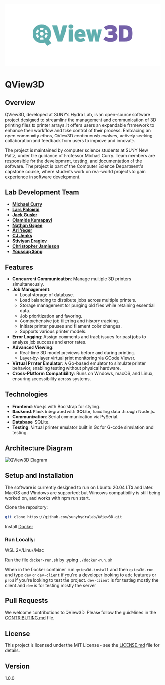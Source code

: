 ![QView3D Logo](assets/QView3Dlogo.png)

# QView3D

## Overview

QView3D, developed at SUNY's Hydra Lab, is an open-source software project designed to streamline the management and communication of 3D printing files to printer arrays. It offers users an expandable framework to enhance their workflow and take control of their process. Embracing an open community ethos, QView3D continuously evolves, actively seeking collaboration and feedback from users to improve and innovate.

The project is maintained by computer science students at SUNY New Paltz, under the guidance of Professor Michael Curry. Team members are responsible for the development, testing, and documentation of the software. The project is part of the Computer Science Department's capstone course, where students work on real-world projects to gain experience in software development.

## Lab Development Team

- [**Michael Curry**](https://github.com/currymike123)
- [**Lars Palombi**](https://github.com/Lars-Codes)
- [**Jack Gusler**](https://github.com/jackgusler)
- [**Olamide Kumapayi**](https://github.com/olakuma)
- [**Nathan Gopee**](https://github.com/ndg8743)
- [**Ari Yeger**](https://github.com/L10nhunter)
- [**CJ Jenks**](https://github.com/iron768)
- [**Stiviyan Dragiev**](https://github.com/dragiev1)
- [**Christopher Jamieson**](https://github.com/shift16)
- [**Youssup Song**](https://github.com/youssup)


## Features

- **Concurrent Communication**: Manage multiple 3D printers simultaneously.
- **Job Management**:
  - Local storage of database.
  - Load balancing to distribute jobs across multiple printers.
  - Storage management for purging old files while retaining essential data.
  - Job prioritization and favoring.
  - Comprehensive job filtering and history tracking.
  - Initiate printer pauses and filament color changes.
  - Supports various printer models.
- **Error Logging**: Assign comments and track issues for past jobs to analyze job success and error rates.
- **Advanced Viewing**:
  - Real-time 3D model previews before and during printing.
  - Layer-by-layer virtual print monitoring via GCode Viewer.
- **Virtual Printer Emulator**: A Go-based emulator to simulate printer behavior, enabling testing without physical hardware.
- **Cross-Platform Compatibility**: Runs on Windows, macOS, and Linux, ensuring accessibility across systems.

## Technologies

- **Frontend**: Vue.js with Bootstrap for styling.
- **Backend**: Flask integrated with SQLite, handling data through Node.js.
- **Communication**: Serial communication via PySerial.
- **Database**: SQLite.
- **Testing**: Virtual printer emulator built in Go for G-code simulation and testing.

## Architecture Diagram

![QView3D Diagram](assets/QView3D_diagram.png)

## Setup and Installation

The software is currently designed to run on Ubuntu 20.04 LTS and later. MacOS and Windows are supported; but Windows compatibility is still being worked on, and works with npm run start.

Clone the repository:

```sh
git clone https://github.com/sunyhydralab/QView3D.git
```

Install [Docker](https://docs.docker.com/engine/install/)

### Run Locally:

WSL 2*/Linux/Mac

Run the file `docker-run.sh` by typing `./docker-run.sh`

When in the Docker container, run `qview3d-install` and then `qview3d-run` and type `dev` or `dev-client` if you're a developer looking to add features or `prod` if you're looking to test the project. `dev-client` is for testing mostly the client and `dev` is for testing mostly the server

## Pull Requests

We welcome contributions to QView3D. Please follow the guidelines in the [CONTRIBUTING.md](CONTRIBUTING.md) file.

## License

This project is licensed under the MIT License - see the [LICENSE.md](LICENSE.md) file for details.

## Version

1.0.0
